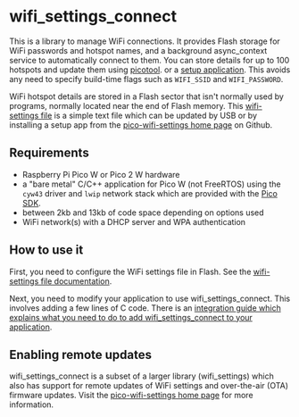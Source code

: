 # wifi\_settings\_connect

This is a library to manage WiFi connections. It provides Flash storage
for WiFi passwords and hotspot names, and a background async\_context
service to automatically connect to them. You can store details for
up to 100 hotspots and update them using
[picotool](https://github.com/raspberrypi/pico-sdk-tools/releases).
or a [setup application](https://github.com/jwhitham/pico-wifi-settings/releases/).
This avoids any need to specify build-time flags such as `WIFI_SSID` and `WIFI_PASSWORD`.

WiFi hotspot details are stored in a Flash sector that isn't normally used by programs,
normally located near the end of Flash memory. This
[wifi-settings file](doc/SETTINGS_FILE.md) is a simple text file which
can be updated by USB or by installing a setup app from the
[pico-wifi-settings home page](https://github.com/jwhitham/pico-wifi-settings)
on Github.

## Requirements

 - Raspberry Pi Pico W or Pico 2 W hardware
 - a "bare metal" C/C++ application for Pico W (not FreeRTOS)
   using the `cyw43` driver and `lwip` network stack
   which are provided with the [Pico SDK](https://github.com/raspberrypi/pico-sdk/).
 - between 2kb and 13kb of code space depending on options used
 - WiFi network(s) with a DHCP server and WPA authentication

## How to use it

First, you need to configure the WiFi settings file
in Flash. See the [wifi-settings file documentation](doc/SETTINGS_FILE.md).

Next, you need to modify your application to use wifi\_settings\_connect.
This involves adding a few lines of C code.
There is an [integration guide which explains what you need to do
to add wifi\_settings\_connect to your application](doc/INTEGRATION.md).

## Enabling remote updates

wifi\_settings\_connect is a subset of a larger library (wifi\_settings) which
also has support for remote updates of WiFi settings and over-the-air (OTA)
firmware updates. Visit the
[pico-wifi-settings home page](https://github.com/jwhitham/pico-wifi-settings)
for more information.

